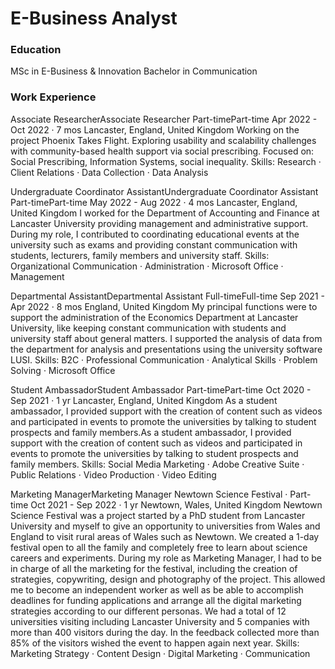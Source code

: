 # E-Business Analyst

### Education
MSc in E-Business & Innovation
Bachelor in Communication

### Work Experience
Associate ResearcherAssociate Researcher
Part-timePart-time
Apr 2022 - Oct 2022 · 7 mos
Lancaster, England, United Kingdom
Working on the project Phoenix Takes Flight. Exploring usability and scalability challenges with community-based health support via social prescribing.
Focused on: Social Prescribing, Information Systems, social inequality.
Skills: Research · Client Relations · Data Collection · Data Analysis


Undergraduate Coordinator AssistantUndergraduate Coordinator Assistant
Part-timePart-time
May 2022 - Aug 2022 · 4 mos
Lancaster, England, United Kingdom
I worked for the Department of Accounting and Finance at Lancaster University providing management and administrative support. During my role, I contributed to coordinating educational events at the university such as exams and providing constant communication with students, lecturers, family members and university staff.
Skills: Organizational Communication · Administration · Microsoft Office · Management


Departmental AssistantDepartmental Assistant
Full-timeFull-time
Sep 2021 - Apr 2022 · 8 mos
England, United Kingdom
My principal functions were to support the administration of the Economics Department at Lancaster University, like keeping constant communication with students and university staff about general matters. I supported the analysis of data from the department for analysis and presentations using the university software LUSI.
Skills: B2C · Professional Communication · Analytical Skills · Problem Solving · Microsoft Office


Student AmbassadorStudent Ambassador
Part-timePart-time
Oct 2020 - Sep 2021 · 1 yr
Lancaster, England, United Kingdom
As a student ambassador, I provided support with the creation of content such as videos and participated in events to promote the universities by talking to student prospects and family members.As a student ambassador, I provided support with the creation of content such as videos and participated in events to promote the universities by talking to student prospects and family members.
Skills: Social Media Marketing · Adobe Creative Suite · Public Relations · Video Production · Video Editing


Marketing ManagerMarketing Manager
Newtown Science Festival · Part-time
Oct 2021 - Sep 2022 · 1 yr
Newtown, Wales, United Kingdom
Newtown Science Festival was a project started by a PhD student from Lancaster University and myself to give an opportunity to universities from Wales and England to visit rural areas of Wales such as Newtown. We created a 1-day festival open to all the family and completely free to learn about science careers and experiments.
During my role as Marketing Manager, I had to be in charge of all the marketing for the festival, including the creation of strategies, copywriting, design and photography of the project. This allowed me to become an independent worker as well as be able to accomplish deadlines for funding applications and arrange all the digital marketing strategies according to our different personas. 
We had a total of 12 universities visiting including Lancaster University and 5 companies with more than 400 visitors during the day. 
In the feedback collected more than 85% of the visitors wished the event to happen again next year.
Skills: Marketing Strategy · Content Design · Digital Marketing · Communication


